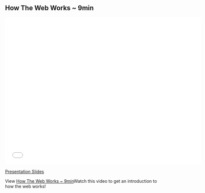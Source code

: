 ## How The Web Works ~ 9min

<iframe width="640" height="480" src="//www.youtube.com/embed/ao532DhZWiY?rel=0" frameborder="0" allowfullscreen></iframe>

[Presentation Slides](https://docs.google.com/presentation/d/1eU-4wD5dsxV1t-3CA3T82gbv2K3pAs92pq30HlmXM_U/edit?usp=sharing)

<p data-visibility='hidden'>View <a href='https://learn.co/lessons/fe-how-the-web-works' title='How The Web Works ~ 9min'>How The Web Works ~ 9min</a>Watch this video to get an introduction to how the web works!</p>

